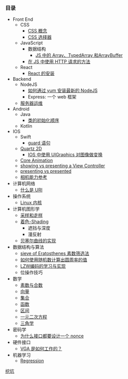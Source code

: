

### 目录

* Front End
    * CSS
        * [CSS 概念](doc/front_end/css_intro.md)
        * [CSS 选择器](doc/front_end/css_selector.md)
    * JavaScript
        * 数据结构
            * [JS 中的 Array、TypedArray 和ArrayBuffer](doc/front_end/js_array_typedarray_arraybuffer.md)
        * [在 JS 中使用 HTTP 请求的方法](doc/front_end/http_in_js.md)
    * React
        * [React 的安装](doc/front_end/react/install.md)
* Backend
    * NodeJS
        * [如何通过 yum 安装最新的 NodeJS]()
        * Express: 一个 web 框架
    * [服务器运维](服务器运维.md)
* Android
    * Java
        * [类的初始化顺序](doc/java/class_init.md)
    * Kotlin
* IOS
    * Swift
        * [guard 语句](doc/ios/swift/guard.md)
    * [Quartz 2D](doc/ios/quartz_2d.md)
        *  [IOS 中使用 UIGraphics 对图像做变换](doc/ios/ui_graphics_context_coordination_system.md)
    * [Core Animation](doc/ios/core_animation.md)
    * [showing vs presenting a View Controller](doc/ios/showing_vs_presenting.md)
    * [presenting vs presented](doc/ios/presenting_vs_presented.md)
    * [相机能力参考](https://developer.apple.com/library/archive/documentation/DeviceInformation/Reference/iOSDeviceCompatibility/DeviceCompatibilityMatrix/DeviceCompatibilityMatrix.html#//apple_ref/doc/uid/TP40013599-CH17-SW1)
* 计算机网络
    * [什么是 URI](doc/net/uri.md)
* 操作系统
    * [Linux 内核](doc/os/linux_kernel.md)
* 计算机图形学
    * [采样和走样]()
    * [着色-Shading]()
        * 遮挡与深度
        * 漫反射
    * [贝塞尔曲线的实现](doc/cg/bezier.md)
* 数据结构与算法
    * [sieve of Eratosthenes 素数筛选法](doc/algo/sieve_of_eratosthenes.md)
    * [如何使用随机数计算出圆周率的值](doc/algo/random_to_pi.md)
    * [LZW编码的学习与实现](doc/algo/lzw.md)
    * 位操作技巧
* 数学
    * [素数与合数](doc/math/prime_number_and_composite_number.md)
    * [向量](doc/math/vector.md)
    * [集合](doc/math/set.md)
    * [函数](doc/math/函数.md)
    * [区间]()
    * [一元二次方程]()
    * [三角学]()
* 密码学
    * [为什么接口都要设计一个 nonce](doc/cryptographic/nonce.md)
* 硬件接口
    * [VGA 是如何工作的？](doc/hardware/how_vga_works.md)
* 机器学习
    * [Regression](doc/ml/regression.md)


[挖坑](todo.md)